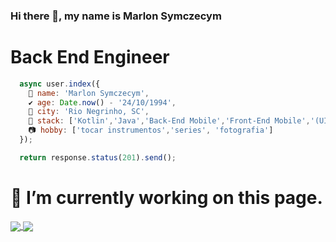 ### Hi there 👋, my name is **Marlon Symczecym**

# **Back End Engineer**

```javascript
  async user.index({
    🐜 name: 'Marlon Symczecym',
    ✔️ age: Date.now() - '24/10/1994', 
    🌴 city: 'Rio Negrinho, SC',
    👩 stack: ['Kotlin','Java','Back-End Mobile','Front-End Mobile','(UI/UX)'],
    📷 hobby: ['tocar instrumentos','series', 'fotografia']
  });

  return response.status(201).send();
```

# 🔭 I’m currently working on this page.

<p align="justify">
  <a href="https://github.com/anuraghazra/github-readme-stats">
  <img align="center" src="https://github-readme-stats.vercel.app/api?username=marlon-Symczecym&show_icons=true&count_private=true&theme=dracula&hide=issues" />
  </a>
    <a href="https://github.com/anuraghazra/github-readme-stats">
    <img align="center" src="https://github-readme-stats.vercel.app/api/top-langs/?username=marlon-Symczecym&layout=compact&theme=dracula" />
  </a>
</p>

#
